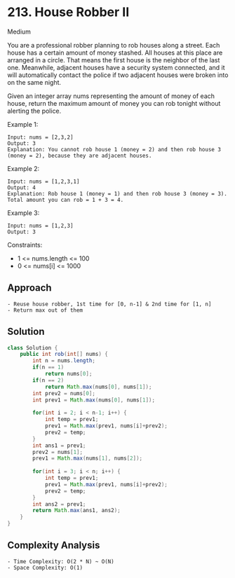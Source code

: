 # 213. House Robber II
Medium


You are a professional robber planning to rob houses along a street. Each house has a certain amount of money stashed. All houses at this place are arranged in a circle. That means the first house is the neighbor of the last one. Meanwhile, adjacent houses have a security system connected, and it will automatically contact the police if two adjacent houses were broken into on the same night.

Given an integer array nums representing the amount of money of each house, return the maximum amount of money you can rob tonight without alerting the police.

 

Example 1:
```
Input: nums = [2,3,2]
Output: 3
Explanation: You cannot rob house 1 (money = 2) and then rob house 3 (money = 2), because they are adjacent houses.
```
Example 2:
```
Input: nums = [1,2,3,1]
Output: 4
Explanation: Rob house 1 (money = 1) and then rob house 3 (money = 3).
Total amount you can rob = 1 + 3 = 4.
```
Example 3:
```
Input: nums = [1,2,3]
Output: 3
 ```

Constraints:

- 1 <= nums.length <= 100
- 0 <= nums[i] <= 1000

## Approach
```
- Reuse house robber, 1st time for [0, n-1] & 2nd time for [1, n]
- Return max out of them
```

## Solution
```java
class Solution {
    public int rob(int[] nums) {
        int n = nums.length;
        if(n == 1)
            return nums[0];
        if(n == 2)
            return Math.max(nums[0], nums[1]);
        int prev2 = nums[0];
        int prev1 = Math.max(nums[0], nums[1]);
        
        for(int i = 2; i < n-1; i++) {
            int temp = prev1;
            prev1 = Math.max(prev1, nums[i]+prev2);
            prev2 = temp;
        }
        int ans1 = prev1;
        prev2 = nums[1];
        prev1 = Math.max(nums[1], nums[2]);
        
        for(int i = 3; i < n; i++) {
            int temp = prev1;
            prev1 = Math.max(prev1, nums[i]+prev2);
            prev2 = temp;
        }
        int ans2 = prev1;
        return Math.max(ans1, ans2);
    }
}
```
## Complexity Analysis
```
- Time Complexity: O(2 * N) ~ O(N)
- Space Complexity: O(1)
```
